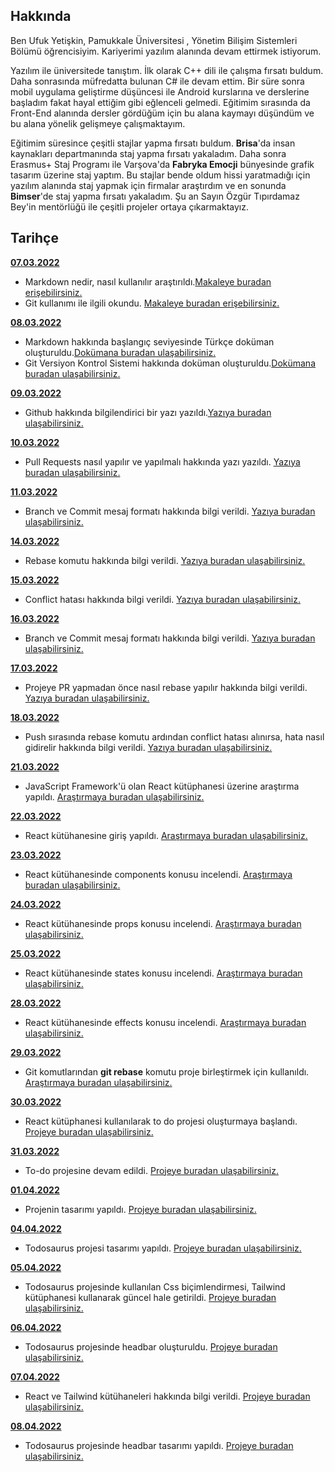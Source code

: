 ## Hakkında

Ben Ufuk Yetişkin, Pamukkale Üniversitesi , Yönetim Bilişim Sistemleri Bölümü öğrencisiyim. Kariyerimi yazılım alanında devam ettirmek istiyorum.

Yazılım ile üniversitede tanıştım. İlk olarak C++ dili ile çalışma fırsatı buldum. Daha sonrasında müfredatta bulunan C# ile devam ettim. Bir süre sonra mobil uygulama geliştirme düşüncesi ile Android kurslarına ve derslerine başladım fakat hayal ettiğim gibi eğlenceli gelmedi. Eğitimim sırasında da Front-End alanında dersler gördüğüm için bu alana kaymayı düşündüm ve bu alana yönelik gelişmeye çalışmaktayım.

Eğitimim süresince çeşitli stajlar yapma fırsatı buldum. **Brisa**'da insan kaynakları departmanında staj yapma fırsatı yakaladım. Daha sonra Erasmus+ Staj Programı ile Varşova'da **Fabryka Emocji** bünyesinde grafik tasarım üzerine staj yaptım. Bu stajlar bende oldum hissi yaratmadığı için yazılım alanında staj yapmak için firmalar araştırdım ve en sonunda **Bimser**'de staj yapma fırsatı yakaladım. Şu an Sayın Özgür Tıpırdamaz Bey'in mentörlüğü ile çeşitli projeler ortaya çıkarmaktayız.

## Tarihçe

[**07.03.2022**](https://github.com/bimser-intern/docs/issues/9)

- Markdown nedir, nasıl kullanılır araştırıldı.[Makaleye buradan erişebilirsiniz.](https://www.markdownguide.org/cheat-sheet/) 
- Git kullanımı ile ilgili okundu. [Makaleye buradan erişebilirsiniz.](https://bidb.itu.edu.tr/seyir-defteri/blog/2019/02/13/git)

[**08.03.2022**](https://github.com/bimser-intern/docs/issues/10)

- Markdown hakkında başlangıç seviyesinde Türkçe doküman oluşturuldu.[Dokümana buradan ulaşabilirsiniz.](../Markdown.md)
- Git Versiyon Kontrol Sistemi hakkında doküman oluşturuldu.[Dokümana buradan ulaşabilirsiniz.](../Git-Versiyon-Kontrol.md)

[**09.03.2022**](https://github.com/bimser-intern/docs/issues/11)

- Github hakkında bilgilendirici bir yazı yazıldı.[Yazıya buradan ulaşabilirsiniz.](../Git-Versiyon-Kontrol.md)

[**10.03.2022**](https://github.com/bimser-intern/docs/issues/14)

- Pull Requests nasıl yapılır ve yapılmalı hakkında yazı yazıldı. [Yazıya buradan ulaşabilirsiniz.](../Git-Versiyon-Kontrol.md)

[**11.03.2022**](https://github.com/bimser-intern/docs/issues/15)

- Branch ve Commit mesaj formatı hakkında bilgi verildi. [Yazıya buradan ulaşabilirsiniz.](../Git-Versiyon-Kontrol.md)

[**14.03.2022**](https://github.com/bimser-intern/docs/issues/24)

- Rebase komutu hakkında bilgi verildi. [Yazıya buradan ulaşabilirsiniz.](../Git-Versiyon-Kontrol.md)
  
[**15.03.2022**](https://github.com/bimser-intern/docs/issues/25)

- Conflict hatası hakkında bilgi verildi. [Yazıya buradan ulaşabilirsiniz.](../Git-Versiyon-Kontrol.md)
  
[**16.03.2022**](https://github.com/bimser-intern/docs/issues/26)

- Branch ve Commit mesaj formatı hakkında bilgi verildi. [Yazıya buradan ulaşabilirsiniz.](../Git-Versiyon-Kontrol.md)

[**17.03.2022**](https://github.com/bimser-intern/docs/issues/27)

- Projeye PR yapmadan önce nasıl rebase yapılır hakkında bilgi verildi. [Yazıya buradan ulaşabilirsiniz.](../Git-Versiyon-Kontrol.md)
  
[**18.03.2022**](https://github.com/bimser-intern/docs/issues/28)

- Push sırasında rebase komutu ardından conflict hatası alınırsa, hata nasıl gidirelir hakkında bilgi verildi. [Yazıya buradan ulaşabilirsiniz.](../Git-Versiyon-Kontrol.md)

[**21.03.2022**](https://github.com/bimser-intern/docs/issues/34)

- JavaScript Framework'ü olan React kütüphanesi üzerine araştırma yapıldı. [Araştırmaya buradan ulaşabilirsiniz.](https://app.patika.dev/courses/react)

[**22.03.2022**](https://github.com/bimser-intern/docs/issues/35)

- React kütühanesine giriş yapıldı. [Araştırmaya buradan ulaşabilirsiniz.](https://app.patika.dev/courses/react)

[**23.03.2022**](https://github.com/bimser-intern/docs/issues/36)

- React kütühanesinde components konusu incelendi. [Araştırmaya buradan ulaşabilirsiniz.](https://app.patika.dev/courses/react)

[**24.03.2022**](https://github.com/bimser-intern/docs/issues/36)

- React kütühanesinde props konusu incelendi. [Araştırmaya buradan ulaşabilirsiniz.](https://app.patika.dev/courses/react)

[**25.03.2022**](https://github.com/bimser-intern/docs/issues/36)

- React kütühanesinde states konusu incelendi. [Araştırmaya buradan ulaşabilirsiniz.](https://app.patika.dev/courses/react)
 
 [**28.03.2022**](https://github.com/bimser-intern/docs/issues/43)

- React kütühanesinde effects konusu incelendi. [Araştırmaya buradan ulaşabilirsiniz.](https://app.patika.dev/courses/react)

[**29.03.2022**](https://github.com/bimser-intern/docs/issues/44)

- Git komutlarından **git rebase** komutu proje birleştirmek için kullanıldı. [Araştırmaya buradan ulaşabilirsiniz.](../Git-Versiyon-Kontrol.md)

[**30.03.2022**](https://github.com/bimser-intern/docs/issues/45)

- React kütüphanesi kullanılarak to do projesi oluşturmaya başlandı. [Projeye buradan ulaşabilirsiniz.](https://github.com/bimser-intern/todosaurus)

[**31.03.2022**](https://github.com/bimser-intern/docs/issues/46)

- To-do projesine devam edildi. [Projeye buradan ulaşabilirsiniz.](https://github.com/bimser-intern/todosaurus)

[**01.04.2022**](https://github.com/bimser-intern/docs/issues/47)

- Projenin tasarımı yapıldı. [Projeye buradan ulaşabilirsiniz.](https://github.com/bimser-intern/todosaurus)

[**04.04.2022**](https://github.com/bimser-intern/docs/issues/47)

- Todosaurus projesi tasarımı yapıldı. [Projeye buradan ulaşabilirsiniz.](https://github.com/bimser-intern/todosaurus)

[**05.04.2022**](https://github.com/bimser-intern/docs/issues/51)

- Todosaurus projesinde kullanılan Css biçimlendirmesi, Tailwind kütüphanesi kullanarak güncel hale getirildi. [Projeye buradan ulaşabilirsiniz.](https://github.com/bimser-intern/todosaurus)

[**06.04.2022**](https://github.com/bimser-intern/docs/issues/47)

- Todosaurus projesinde headbar oluşturuldu. [Projeye buradan ulaşabilirsiniz.](https://github.com/bimser-intern/todosaurus)

[**07.04.2022**](https://github.com/bimser-intern/docs/issues/47)

- React ve Tailwind kütühaneleri hakkında bilgi verildi. [Projeye buradan ulaşabilirsiniz.](../docs/React.md)

[**08.04.2022**](https://github.com/bimser-intern/docs/issues/51)

- Todosaurus projesinde headbar tasarımı yapıldı. [Projeye buradan ulaşabilirsiniz.](https://github.com/bimser-intern/todosaurus)